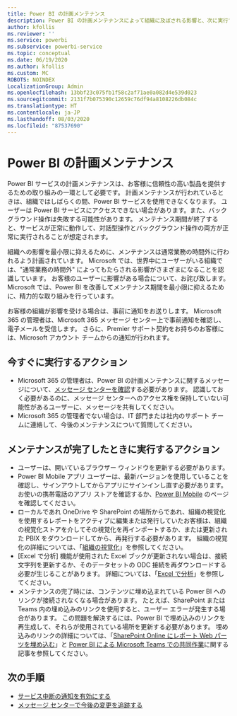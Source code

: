 ```yaml
---
title: Power BI の計画メンテナンス
description: Power BI の計画メンテナンスによって組織に及ぼされる影響と、次に実行する必要がある手順に関する管理者向けの情報を示します。
author: kfollis
ms.reviewer: ''
ms.service: powerbi
ms.subservice: powerbi-service
ms.topic: conceptual
ms.date: 06/19/2020
ms.author: kfollis
ms.custom: MC
ROBOTS: NOINDEX
LocalizationGroup: Admin
ms.openlocfilehash: 13bbf23c075fb1f58c2af71ae0a082d4e539d023
ms.sourcegitcommit: 2131f7b075390c12659c76df94a8108226db084c
ms.translationtype: HT
ms.contentlocale: ja-JP
ms.lasthandoff: 08/03/2020
ms.locfileid: "87537690"
---
```

# <a name="power-bi-planned-maintenance"></a>Power BI の計画メンテナンス

Power BI サービスの計画メンテナンスは、お客様に信頼性の高い製品を提供するための取り組みの一環として必要です。 計画メンテナンスが行われているときは、組織ではしばらくの間、Power BI サービスを使用できなくなります。 ユーザーは Power BI サービスにアクセスできない場合があります。また、バックグラウンド操作は失敗する可能性があります。 メンテナンス期間が終了すると、サービスが正常に動作して、対話型操作とバックグラウンド操作の両方が正常に実行されることが想定されます。  

組織への影響を最小限に抑えるために、メンテナンスは通常業務の時間外に行われるよう計画されています。 Microsoft では、世界中にユーザーがいる組織では、"通常業務の時間外" によってもたらされる影響がさまざまになることを認識しています。 お客様のユーザーに影響がある場合について、お詫び致します。 Microsoft では、Power BI を改善してメンテナンス期間を最小限に抑えるために、精力的な取り組みを行っています。

お客様の組織が影響を受ける場合は、事前に通知をお送りします。 Microsoft 365 の管理者は、Microsoft 365 メッセージ センター上で事前通知を確認し、電子メールを受信します。 さらに、Premier サポート契約をお持ちのお客様には、Microsoft アカウント チームからの通知が行われます。

## <a name="actions-to-take-now"></a>今すぐに実行するアクション

* Microsoft 365 の管理者は、Power BI の計画メンテナンスに関するメッセージについて、[メッセージ センターを確認](https://admin.microsoft.com/Adminportal/Home#/MessageCenter)する必要があります。 認識しておく必要があるのに、メッセージ センターへのアクセス権を保持していない可能性があるユーザーに、メッセージを共有してください。
* Microsoft 365 の管理者でない場合は、IT 部門または社内のサポート チームに連絡して、今後のメンテナンスについて質問してください。

## <a name="actions-to-take-when-maintenance-is-complete"></a>メンテナンスが完了したときに実行するアクション

* ユーザーは、開いているブラウザー ウィンドウを更新する必要があります。
* Power BI Mobile アプリ ユーザーは、最新バージョンを使用していることを確認し、サインアウトしてからアプリにサインインし直す必要があります。 お使いの携帯電話のアプリ ストアを確認するか、[Power BI Mobile](https://powerbi.microsoft.com/mobile/) のページを確認してください。
* ローカルであれ OneDrive や SharePoint の場所からであれ、組織の視覚化を使用するレポートをアクティブに編集または発行していたお客様は、組織の視覚化ストアを介してその視覚化を再インポートするか、または更新された PBIX をダウンロードしてから、再発行する必要があります。 組織の視覚化の詳細については、「[組織の視覚化](organizational-visuals.md)」を参照してください。
* [Excel で分析] 機能が使用された Excel ブックが更新されない場合は、接続文字列を更新するか、そのデータセットの ODC 接続を再ダウンロードする必要が生じることがあります。 詳細については、「[Excel で分析](../collaborate-share/service-analyze-in-excel.md#connect-to-power-bi-data)」を参照してください。
* メンテナンスの完了時には、コンテンツに埋め込まれている Power BI へのリンクが接続されなくなる場合があります。 たとえば、SharePoint または Teams 内の埋め込みのリンクを使用すると、ユーザー エラーが発生する場合があります。 この問題を解決するには、Power BI で埋め込みのリンクを再生成して、それらが使用されている場所を更新する必要があります。 埋め込みのリンクの詳細については、「[SharePoint Online にレポート Web パーツを埋め込む](../collaborate-share/service-embed-report-spo.md)」と [Power BI による Microsoft Teams での共同作業](../collaborate-share/service-collaborate-microsoft-teams.md)に関する記事を参照してください。

## <a name="next-steps"></a>次の手順

* [サービス中断の通知を有効にする](service-interruption-notifications.md)
* [メッセージ センターで今後の変更を追跡する](https://docs.microsoft.com/microsoft-365/admin/manage/message-center?view=o365-worldwide)
